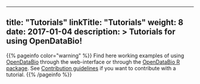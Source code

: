 
---
title: "Tutorials"
linkTitle: "Tutorials"
weight: 8
date: 2017-01-04
description: >
  Tutorials for using OpenDataBio!
---

{{% pageinfo color="warning" %}}
Find here working examples of using [OpenDataBio](/docs/) through the web-interface or through the [OpenDataBio R package](https://github.com/opendatabio/opendatabio-r). See [Contribution guidelines](/docs/contribution-guidelines) if you want to contribute with a tutorial.
{{% /pageinfo %}}
